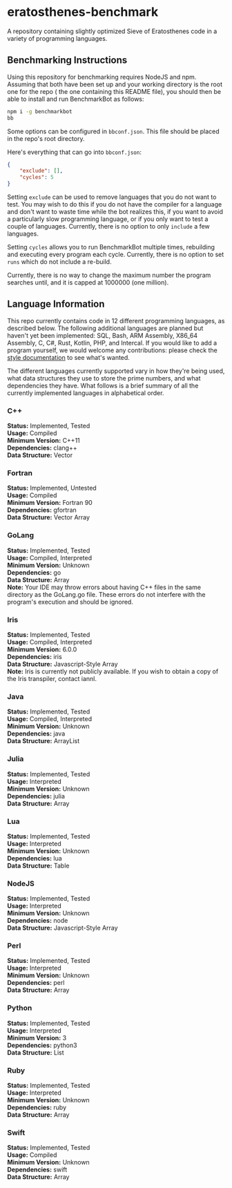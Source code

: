 # eratosthenes-benchmark
A repository containing slightly optimized Sieve of Eratosthenes code in a variety of programming languages.

## Benchmarking Instructions

Using this repository for benchmarking requires NodeJS and npm. Assuming that both have been set up and your working directory is the root one for the repo ( the one containing this README file), you should then be able to install and run BenchmarkBot as follows:
```bash
npm i -g benchmarkbot
bb
```

Some options can be configured in `bbconf.json`. This file should be placed in the repo's root directory.

Here's everything that can go into `bbconf.json`:

```json
{
	"exclude": [],
	"cycles": 5
}
```

Setting `exclude` can be used to remove languages that you do not want to test. You may wish to do this if you do not have the compiler for a language and don't want to waste time while the bot realizes this, if you want to avoid a particularly slow programming language, or if you only want to test a couple of languages. Currently, there is no option to only `include` a few languages.

Setting `cycles` allows you to run BenchmarkBot multiple times, rebuilding and executing every program each cycle. Currently, there is no option to set `runs` which do not include a re-build.

Currently, there is no way to change the maximum number the program searches until, and it is capped at 1000000 (one million).

## Language Information

This repo currently contains code in 12 different programming languages, as described below. The following additional languages are planned but haven't yet been implemented: SQL, Bash, ARM Assembly, X86_64 Assembly, C, C#, Rust, Kotlin, PHP, and Intercal. If you would like to add a program yourself, we would welcome any contributions: please check the [style documentation](docs) to see what's wanted.

The different languages currently supported vary in how they're being used, what data structures they use to store the prime numbers, and what dependencies they have. What follows is a brief summary of all the currently implemented languages in alphabetical order.

### C++
**Status:** Implemented, Tested  
**Usage:** Compiled  
**Minimum Version:** C++11  
**Dependencies:** clang++  
**Data Structure:** Vector  

### Fortran
**Status:** Implemented, Untested  
**Usage:** Compiled  
**Minimum Version:** Fortran 90  
**Dependencies:** gfortran  
**Data Structure:** Vector Array  

### GoLang
**Status:** Implemented, Tested  
**Usage:** Compiled, Interpreted  
**Minimum Version:** Unknown  
**Dependencies:** go  
**Data Structure:** Array  
**Note:** Your IDE may throw errors about having C++ files in the same directory as the GoLang.go file. These errors do not interfere with the program's execution and should be ignored.  

### Iris
**Status:** Implemented, Tested  
**Usage:** Compiled, Interpreted  
**Minimum Version:** 6.0.0  
**Dependencies:** iris  
**Data Structure:** Javascript-Style Array  
**Note:** Iris is currently not publicly available. If you wish to obtain a copy of the Iris transpiler, contact iannl.  

### Java
**Status:** Implemented, Tested  
**Usage:** Compiled, Interpreted  
**Minimum Version:** Unknown  
**Dependencies:** java  
**Data Structure:** ArrayList  

### Julia
**Status:** Implemented, Tested  
**Usage:** Interpreted  
**Minimum Version:** Unknown  
**Dependencies:** julia  
**Data Structure:** Array  

### Lua
**Status:** Implemented, Tested  
**Usage:** Interpreted  
**Minimum Version:** Unknown  
**Dependencies:** lua  
**Data Structure:** Table  

### NodeJS
**Status:** Implemented, Tested  
**Usage:** Interpreted  
**Minimum Version:** Unknown  
**Dependencies:** node  
**Data Structure:** Javascript-Style Array  

### Perl
**Status:** Implemented, Tested  
**Usage:** Interpreted  
**Minimum Version:** Unknown  
**Dependencies:** perl  
**Data Structure:** Array  

### Python
**Status:** Implemented, Tested  
**Usage:** Interpreted  
**Minimum Version:** 3  
**Dependencies:** python3  
**Data Structure:** List  

### Ruby
**Status:** Implemented, Tested  
**Usage:** Interpreted  
**Minimum Version:** Unknown  
**Dependencies:** ruby  
**Data Structure:** Array  

### Swift
**Status:** Implemented, Tested  
**Usage:** Compiled  
**Minimum Version:** Unknown  
**Dependencies:** swift  
**Data Structure:** Array  
